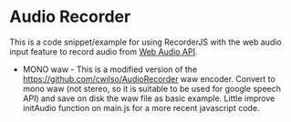 # Audio Recorder

This is a code snippet/example for using RecorderJS with the web audio input feature to record audio from
[Web Audio API](https://dvcs.w3.org/hg/audio/raw-file/tip/webaudio/specification.html).  
- MONO waw -
This is a modified version of the https://github.com/cwilso/AudioRecorder
waw encoder. 
Convert to mono waw (not stereo, so it is suitable to be used for google speech API) and save on disk the waw file as basic example.
Little improve initAudio function on main.js for a more recent javascript code.

